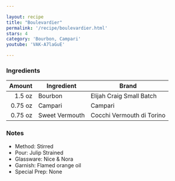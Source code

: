 ```yaml
---

layout: recipe
title: "Boulevardier"
permalink: '/recipe/boulevardier.html'
stars: 4
category: 'Bourbon, Campari'
youtube: 'VAK-A7laGuE'

---
```


### Ingredients

| Amount  | Ingredient     | Brand                     |
| ------: | -------------- | ------------------------- |
|  1.5 oz | Bourbon        | Elijah Craig Small Batch  |
| 0.75 oz | Campari        | Campari                   |
| 0.75 oz | Sweet Vermouth | Cocchi Vermouth di Torino |
 

### Notes

- Method: Stirred
- Pour: Julip Strained
- Glassware: Nice & Nora
- Garnish: Flamed orange oil
- Special Prep: None

